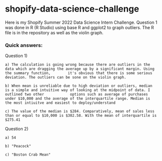 # shopify-data-science-challenge
Here is my Shopify Summer 2022 Data Science Intern Challenge. 
Question 1 was done in R (R Studio) using base R and ggplot2 to graph outliers. The R file is in the repository as well as the violin graph. 

### Quick answers:
  Question 1)
    
    a) The calculation is going wrong because there are outliers in the data which are dragging the average up by a significant margin. Using the summary function,        it's obvious that there is some serious deviation. The outliers can be sone on the violin graph.
    
    b) When mean is unreliable due to high deviation or outliers, median is a simple and intuitive way of looking at the midpoint of data. I outlined two other            options such as average of purchases under $10,000 and the average of the interquartile range. Median is the most intiuitve and easiest to deploy/understand
    
    c) The value of the median is $284. Comparatively, mean of sales less than or equal to $10,000 is $302.58. With the mean of interquartile is $275.41
  
  Question 2)
    
    a) 54
    
    b) "Peacock"
    
    c) "Boston Crab Mean"
